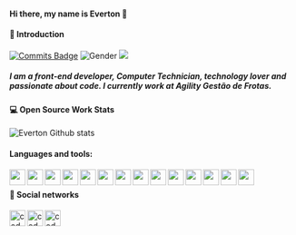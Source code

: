 #### Hi there, my name is Everton 🚀

#### 👋 Introduction
[![Commits Badge](https://badges.pufler.dev/commits/weekly/TIEverton)](https://github.com/tieverton) ![Gender](https://img.shields.io/badge/gender-%F0%9F%A4%B5-lightgrey) ![](https://visitor-badge.glitch.me/badge?page_id=github.com/tieverton)
##### I am a front-end developer, Computer Technician, technology lover and passionate about code. I currently work at Agility Gestão de Frotas.

#### 💻 Open Source Work Stats

![Everton Github stats](https://github-readme-stats.vercel.app/api?username=tieverton&hide=contribs,prs,issues&show_icons=true&theme=dark)

#### Languages and tools:

<img align="left" height="28" width="28" src="https://cdn.jsdelivr.net/npm/simple-icons@v4/icons/git.svg" />
<img align="left" height="28" width="28" src="https://cdn.jsdelivr.net/npm/simple-icons@v4/icons/github.svg" />
<img align="left" height="28" width="28" src="https://cdn.jsdelivr.net/npm/simple-icons@v4/icons/vercel.svg" />
<img align="left" height="28" width="28" src="https://cdn.jsdelivr.net/npm/simple-icons@v4/icons/heroku.svg" />

<img align="left" height="28" width="28" src="https://cdn.jsdelivr.net/npm/simple-icons@v4/icons/visualstudio.svg" />
<img align="left" height="28" width="28" src="https://cdn.jsdelivr.net/npm/simple-icons@v4/icons/html5.svg" />
<img align="left" height="28" width="28" src="https://cdn.jsdelivr.net/npm/simple-icons@v4/icons/css3.svg" />
<img align="left" height="28" width="28" src="https://cdn.jsdelivr.net/npm/simple-icons@v4/icons/sass.svg" />
<img align="left" height="28" width="28" src="https://cdn.jsdelivr.net/npm/simple-icons@v4/icons/styled-components.svg" />
<img align="left" height="28" width="28" src="https://cdn.jsdelivr.net/npm/simple-icons@v4/icons/javascript.svg" />
<img align="left" height="28" width="28" src="https://cdn.jsdelivr.net/npm/simple-icons@v4/icons/typescript.svg" />
<img align="left" height="28" width="28" src="https://cdn.jsdelivr.net/npm/simple-icons@v4/icons/react.svg" />
<img align="left" height="28" width="28" src="https://cdn.jsdelivr.net/npm/simple-icons@v4/icons/netlify.svg" />
<img align="left" height="28" width="28" src="https://cdn.jsdelivr.net/npm/simple-icons@v4/icons/figma.svg" />

<br />

#### 🌠 Social networks

[<img align="left" alt="codeSTACKr | Github" width="28px" src="https://cdn.jsdelivr.net/npm/simple-icons@v3/icons/github.svg" />][github]
[<img align="left" alt="codeSTACKr | LinkedIn" width="28px" src="https://cdn.jsdelivr.net/npm/simple-icons@v3/icons/linkedin.svg" />][linkedin]
[<img align="left" alt="codeSTACKr | Instagram" width="28px" src="https://cdn.jsdelivr.net/npm/simple-icons@v3/icons/instagram.svg" />][instagram]

[github]: https://github.com/TIEverton
[instagram]: https://instagram.com/evertonti
[linkedin]: https://www.linkedin.com/in/evertonpinheiroti/
[twitter]: #
[youtube]: #
[site]: #
